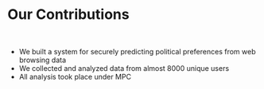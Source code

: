 # Our Contributions

<br>
<ul>
  <li v-click="1">We built a system for securely predicting political preferences from web browsing data</li>
  <li v-click="2">We collected and analyzed data from almost 8000 unique users</li>
  <li v-click="3">All analysis took place under MPC</li>
</ul>

<SlideCurrentNo class="absolute bottom-8 right-10"/>

<style scoped>
.nested-gray {
  font-size: 0.8em;
  color: #555555 !important;
}
</style>

<!--
To solve this problem, we built a system for securely predicting political preferences from web browsing data.

In doing so, we collected and analyzed data from ALMOST 8000 unique users, including over 2000 daily active users.

And, to address the privacy question, all analysis took place under MPC.
-->